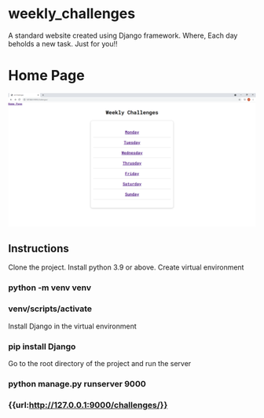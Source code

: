 # weekly_challenges
A standard website created using Django framework. Where, Each day beholds a new task. Just for you!!

# Home Page
<img src="https://github.com/Abhimanue28/weekly_challenges/blob/main/home_page.PNG">

## Instructions
Clone the project.
Install python 3.9 or above.
Create virtual environment 
### python -m venv venv
### venv/scripts/activate 
Install Django in the virtual environment
### pip install Django
Go to the root directory of the project and run the server 
### python manage.py runserver 9000
### {{url:http://127.0.0.1:9000/challenges/}}
      
